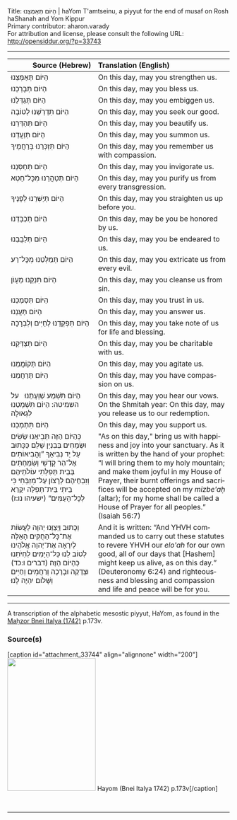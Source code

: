 <html>
<head></head>
<body>
Title: הַיּוֹם תְּאַמְּצֵנוּ | haYom T'amtseinu, a piyyut for the end of musaf on Rosh haShanah and Yom Kippur<br />
Primary contributor: aharon.varady<br />
For attribution and license, please consult the following URL: <a href="http://opensiddur.org/?p=33743">http://opensiddur.org/?p=33743</a>
<p />
<hr />

<table style="margin-left: auto;margin-right: auto;" class="draggable">
<thead><tr><th id="x" style="text-align: right;">Source (Hebrew)</th><th style="text-align: left;">Translation (English)</th></tr></thead>
<tbody>
<tr><td style="vertical-align:top;">
<div class="liturgy" lang="he">
הַיּוֹם תְּ<span class="acrostic">אַ</span>מְּצֵנוּ
</span></div></td>
 
<td style="vertical-align:top;">
<div class="english" lang="en">
On this day, may you strengthen us.
</div></td></tr>


<tr><td style="vertical-align:top;">
<div class="liturgy" lang="he">
הַיּוֹם תְּ<span class="acrostic">בָ</span>רְכֵנוּ
</span></div></td>
 
<td style="vertical-align:top;">
<div class="english" lang="en">
On this day, may you bless us.
</div></td></tr>


<tr><td style="vertical-align:top;">
<div class="liturgy" lang="he">
הַיּוֹם תְּ<span class="acrostic">גַ</span>דְּלֵנוּ
</span></div></td>
 
<td style="vertical-align:top;">
<div class="english" lang="en">
On this day, may you embiggen us.
</div></td></tr>


<tr><td style="vertical-align:top;">
<div class="liturgy" lang="he">
הַיּוֹם תִּ<span class="acrostic">דְ</span>רְשֵׁנוּ לְטוֹבָה
</span></div></td>
 
<td style="vertical-align:top;">
<div class="english" lang="en">
On this day, may you seek our good.
</div></td></tr>


<tr><td style="vertical-align:top;">
<div class="liturgy" lang="he">
הַיּוֹם תְּ<span class="acrostic">הַ</span>דְּרֵנוּ
</span></div></td>
 
<td style="vertical-align:top;">
<div class="english" lang="en">
On this day, may you beautify us.
</div></td></tr>


<tr><td style="vertical-align:top;">
<div class="liturgy" lang="he">
הַיּוֹם תְּ<span class="acrostic">וַ</span>עֲדֵנוּ
</span></div></td>
 
<td style="vertical-align:top;">
<div class="english" lang="en">
On this day, may you summon us.
</div></td></tr>


<tr><td style="vertical-align:top;">
<div class="liturgy" lang="he">
הַיּוֹם תִּ<span class="acrostic">זְ</span>כְּרֵנוּ בְּרַחֲמֶיךָ
</span></div></td>
 
<td style="vertical-align:top;">
<div class="english" lang="en">
On this day, may you remember us with compassion.
</div></td></tr>


<tr><td style="vertical-align:top;">
<div class="liturgy" lang="he">
הַיּוֹם תְּ<span class="acrostic">חַ</span>סְּנֵנוּ
</span></div></td>
 
<td style="vertical-align:top;">
<div class="english" lang="en">
On this day, may you invigorate us.
</div></td></tr>


<tr><td style="vertical-align:top;">
<div class="liturgy" lang="he">
הַיּוֹם תְּ<span class="acrostic">טַ</span>הֲרֵנוּ מִכׇּל־חֵטְא
</span></div></td>
 
<td style="vertical-align:top;">
<div class="english" lang="en">
On this day, may you purify us from every transgression.
</div></td></tr>


<tr><td style="vertical-align:top;">
<div class="liturgy" lang="he">
הַיּוֹם תְּ<span class="acrostic">יַ</span>שְּׁרֵנוּ לְפָנֶיךָ
</span></div></td>
 
<td style="vertical-align:top;">
<div class="english" lang="en">
On this day, may you straighten us up before you.
</div></td></tr>


<tr><td style="vertical-align:top;">
<div class="liturgy" lang="he">
הַיּוֹם תְּ<span class="acrostic">כַ</span>בְּדֵנוּ
</span></div></td>
 
<td style="vertical-align:top;">
<div class="english" lang="en">
On this day, may be you be honored by us.
</div></td></tr>


<tr><td style="vertical-align:top;">
<div class="liturgy" lang="he">
הַיּוֹם תְּ<span class="acrostic">לַ</span>בֲבֵנוּ
</span></div></td>
 
<td style="vertical-align:top;">
<div class="english" lang="en">
On this day, may you be endeared to us.
</div></td></tr>


<tr><td style="vertical-align:top;">
<div class="liturgy" lang="he">
הַיּוֹם תְּ<span class="acrostic">מַ</span>לְּטֵנוּ מִכׇּל־רָע
</span></div></td>
 
<td style="vertical-align:top;">
<div class="english" lang="en">
On this day, may you extricate us from every evil.
</div></td></tr>


<tr><td style="vertical-align:top;">
<div class="liturgy" lang="he">
הַיּוֹם תִּ<span class="acrostic">נַ</span>קֵנוּ מֵעָוֺן
</span></div></td>
 
<td style="vertical-align:top;">
<div class="english" lang="en">
On this day, may you cleanse us from sin.
</div></td></tr>


<tr><td style="vertical-align:top;">
<div class="liturgy" lang="he">
הַיּוֹם תִּ<span class="acrostic">סְ</span>מְכֵנוּ
</span></div></td>
 
<td style="vertical-align:top;">
<div class="english" lang="en">
On this day, may you trust in us.
</div></td></tr>


<tr><td style="vertical-align:top;">
<div class="liturgy" lang="he">
הַיּוֹם תַּ<span class="acrostic">עֲ</span>נֵנוּ
</span></div></td>
 
<td style="vertical-align:top;">
<div class="english" lang="en">
On this day, may you answer us.
</div></td></tr>


<tr><td style="vertical-align:top;">
<div class="liturgy" lang="he">
הַיּוֹם תִּ<span class="acrostic">פְ</span>קְדֵנוּ לְחַיִּים וְלִבְרָכָה
</span></div></td>
 
<td style="vertical-align:top;">
<div class="english" lang="en">
On this day, may you take note of us for life and blessing.
</div></td></tr>


<tr><td style="vertical-align:top;">
<div class="liturgy" lang="he">
הַיּוֹם תְּ<span class="acrostic">צַ</span>דְּקֵנוּ
</span></div></td>
 
<td style="vertical-align:top;">
<div class="english" lang="en">
On this day, may you be charitable with us.
</div></td></tr>


<tr><td style="vertical-align:top;">
<div class="liturgy" lang="he">
הַיּוֹם תְּ<span class="acrostic">ק</span>וֹמֲמֵנוּ
</span></div></td>
 
<td style="vertical-align:top;">
<div class="english" lang="en">
On this day, may you agitate us.
</div></td></tr>


<tr><td style="vertical-align:top;">
<div class="liturgy" lang="he">
הַיּוֹם תְּ<span class="acrostic">רַ</span>חֲמֵנוּ
</span></div></td>
 
<td style="vertical-align:top;">
<div class="english" lang="en">
On this day, may you have compassion on us.
</div></td></tr>


<tr><td style="vertical-align:top;">
<div class="liturgy" lang="he">
הַיּוֹם תִּ<span class="acrostic">שְׁ</span>מַע שַׁוְעָתֵנוּ
&nbsp;
<span class="instruction">על השמיטה:</span> הַיוֹם תִּ<span class="acrostic">שְׁ</span>מְטֵנוּ לִגְאוּלָה
</span></div></td>
 
<td style="vertical-align:top;">
<div class="english" lang="en">
On this day, may you hear our vows.
&nbsp;
<span class="instruction">On the Shmitah year:</span> On this day, may you release us to our redemption.
</div></td></tr>


<tr><td style="vertical-align:top;">
<div class="liturgy" lang="he">
הַיּוֹם תִּ<span class="acrostic">תְ</span>מְכֵנוּ 
</span></div></td>
 
<td style="vertical-align:top;">
<div class="english" lang="en">
On this day, may you support us.
</div></td></tr>


<tr><td style="vertical-align:top;">
<div class="liturgy" lang="he">
כְּהַיּוֹם הַזֶּה 
תְּבִיאֵנוּ שָׂשִׂים וּשְׂמֵחִים בְּבִנְיַן שָׁלֵם׃
כַּכָּתוּב עַל יַד נְבִיאָךְ 
”וַהֲבִיאוֹתִים אֶל־הַר קָדְשִׁי 
וְשִׂמַּחְתִּים בְּבֵית תְּפִלָּתִי עוֹלֹתֵיהֶם 
וְזִבְחֵיהֶם לְרָצוֹן עַל־מִזְבְּחִי 
כִּי בֵיתִי בֵּית־תְּפִלָּה יִקָּרֵא לְכָל־הָעַמִּים׃“ <span class="citation">(ישעיהו נו:ז)</span>
</span></div></td>
 
<td style="vertical-align:top;">
<div class="english" lang="en">
"As on this day," 
bring us with happiness and joy into your sanctuary.
As it is written by the hand of your prophet: 
“I will bring them to my holy mountain; 
and make them joyful in my House of Prayer, 
their burnt offerings and sacrifices will be accepted on my <em>mizbe'aḥ</em> (altar); 
for my home shall be called a House of Prayer for all peoples.” <span class="citation">(Isaiah 56:7)</span>
</div></td></tr>


<tr><td style="vertical-align:top;">
<div class="liturgy" lang="he">
וְכָתוּב 
וַיְצַוֵּנוּ יְהוָה לַעֲשׂוֹת אֶת־כָּל־הַחֻקִּים הָאֵלֶּה 
לְיִרְאָה אֶת־יְהוָה אֱלֹהֵינוּ 
לְטוֹב לָנוּ כָּל־הַיָּמִים 
לְחַיֹּתֵנוּ כְּהַיּוֹם הַזֶּה׃ <span class="citation">(דברים ו:כד)</span>
וּצְדָקָה וּבְרָכָה 
וְרַחֲמִים וְחַיִּים וְשָׁלוֹם 
יִהְיֶה לָנוּ׃
</span></div></td>
 
<td style="vertical-align:top;">
<div class="english" lang="en">
And it is written: 
“And YHVH commanded us to carry out these statutes
to revere YHVH our <em>elo'ah</em> 
for our own good, all of our days
that [Hashem] might keep us alive, as on this day.” <span class="citation">(Deuteronomy 6:24)</span>
and righteousness and blessing 
and compassion and life and peace 
will be for you.
</div></td></tr>
</tbody></table>

<hr />

A transcription of the alphabetic mesostic piyyut, HaYom, as found in the <a href="https://books.google.com/books?id=y0vZAYOQuf0C&pg=RA22-PA4#v=onepage&q&f=true">Maḥzor Bnei Italya (1742)</a> p.173v.

<h3>Source(s)</h3>

[caption id="attachment_33744" align="alignnone" width="200"]<a href="https://opensiddur.org/wp-content/uploads/2020/09/Hayom-Bnei-Italya-1742.jpg" rel="lightbox"><img src="https://opensiddur.org/wp-content/uploads/2020/09/Hayom-Bnei-Italya-1742-200x300.jpg" alt="" width="200" height="300" class="size-medium wp-image-33744" /></a> Hayom (Bnei Italya 1742) p.173v[/caption]

&nbsp;

<hr />

&nbsp;
</body>
</html>